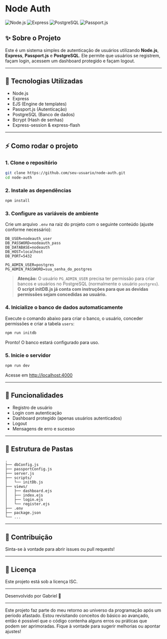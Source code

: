 # Node Auth

![Node.js](https://img.shields.io/badge/Node.js-339933?logo=node.js&logoColor=white)
![Express](https://img.shields.io/badge/Express.js-000?logo=express&logoColor=white)
![PostgreSQL](https://img.shields.io/badge/PostgreSQL-316192?logo=postgresql&logoColor=white)
![Passport.js](https://img.shields.io/badge/Passport.js-34E27A?logo=passport&logoColor=white)

## ✨ Sobre o Projeto

Este é um sistema simples de autenticação de usuários utilizando **Node.js**, **Express**, **Passport.js** e **PostgreSQL**. Ele permite que usuários se registrem, façam login, acessem um dashboard protegido e façam logout.

---

## 🚀 Tecnologias Utilizadas

- Node.js
- Express
- EJS (Engine de templates)
- Passport.js (Autenticação)
- PostgreSQL (Banco de dados)
- Bcrypt (Hash de senhas)
- Express-session & express-flash

---

## ⚡ Como rodar o projeto

### 1. Clone o repositório

```sh
git clone https://github.com/seu-usuario/node-auth.git
cd node-auth
```

### 2. Instale as dependências

```sh
npm install
```

### 3. Configure as variáveis de ambiente

Crie um arquivo `.env` na raiz do projeto com o seguinte conteúdo (ajuste conforme necessário):

```
DB_USER=nodeauth_user
DB_PASSWORD=nodeauth_pass
DB_DATABASE=nodeauth
DB_HOST=localhost
DB_PORT=5432

PG_ADMIN_USER=postgres
PG_ADMIN_PASSWORD=sua_senha_do_postgres
```

> **Atenção:** O usuário `PG_ADMIN_USER` precisa ter permissão para criar bancos e usuários no PostgreSQL (normalmente o usuário `postgres`). 
> **O script initDB.js já conta com instruções para que as devidas permissões sejam concedidas ao usuário.**

### 4. Inicialize o banco de dados automaticamente

Execute o comando abaixo para criar o banco, o usuário, conceder permissões e criar a tabela `users`:

```sh
npm run initdb
```

Pronto! O banco estará configurado para uso.

### 5. Inicie o servidor

```sh
npm run dev
```

Acesse em [http://localhost:4000](http://localhost:4000)

---

## 📝 Funcionalidades

- Registro de usuário
- Login com autenticação
- Dashboard protegido (apenas usuários autenticados)
- Logout
- Mensagens de erro e sucesso

---

## 📁 Estrutura de Pastas

```
.
├── dbConfig.js
├── passportConfig.js
├── server.js
├── scripts/
│   └── initDb.js
├── views/
│   ├── dashboard.ejs
│   ├── index.ejs
│   ├── login.ejs
│   └── register.ejs
├── .env
├── package.json
└── ...
```

---

## 🤝 Contribuição

Sinta-se à vontade para abrir issues ou pull requests!

---


## 📄 Licença

Este projeto está sob a licença ISC.

---
Desenvolvido por Gabriel 💙

---

Este projeto faz parte do meu retorno ao universo da programação após um período afastado. Estou revisitando conceitos do básico ao avançado, então é possível que o código contenha alguns erros ou práticas que podem ser aprimoradas. Fique à vontade para sugerir melhorias ou apontar ajustes!